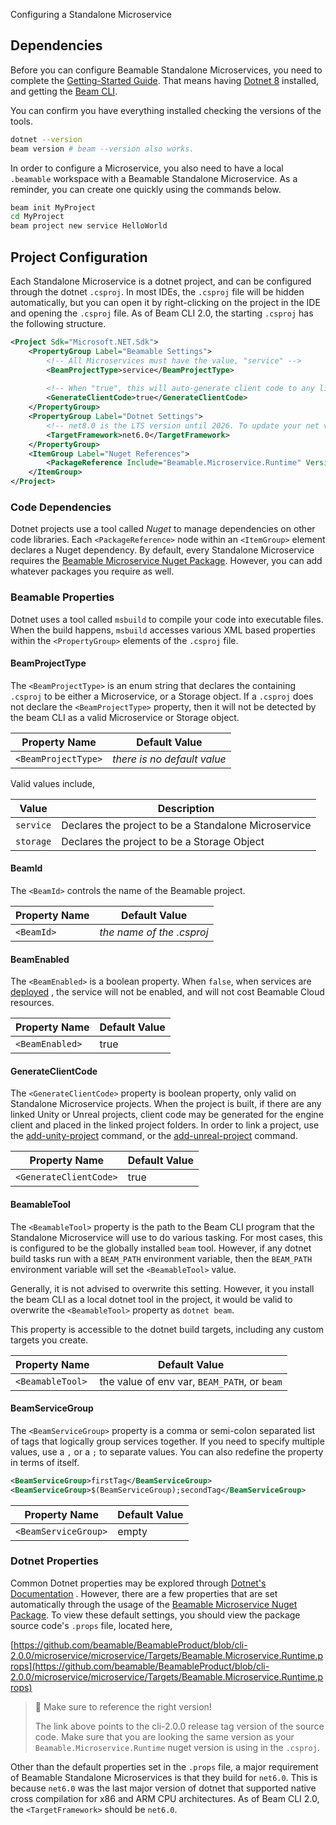 Configuring a Standalone Microservice

## Dependencies

Before you can configure Beamable Standalone Microservices, you need to complete the [Getting-Started Guide](doc:cli-guide-getting-started). That means having [Dotnet 8](https://dotnet.microsoft.com/en-us/download/dotnet/8.0) installed, and getting the  [Beam CLI](https://www.nuget.org/packages/Beamable.Tools). 

You can confirm you have everything installed checking the versions of the tools.
```sh
dotnet --version
beam version # beam --version also works.
```

In order to configure a Microservice, you also need to have a local `.beamable` workspace with a Beamable Standalone Microservice. As a reminder, you can create one quickly using the commands below.
```sh
beam init MyProject
cd MyProject
beam project new service HelloWorld
```

## Project Configuration 

Each Standalone Microservice is a dotnet project, and can be configured through the dotnet `.csproj`. In most IDEs, the `.csproj` file will be hidden automatically, but you can open it by right-clicking on the project in the IDE and opening the `.csproj` file. As of Beam CLI 2.0, the starting `.csproj` has the following structure. 

```xml
<Project Sdk="Microsoft.NET.Sdk">  
    <PropertyGroup Label="Beamable Settings">  
        <!-- All Microservices must have the value, "service" -->  
        <BeamProjectType>service</BeamProjectType>  
  
        <!-- When "true", this will auto-generate client code to any linked unity projects -->  
        <GenerateClientCode>true</GenerateClientCode>  
    </PropertyGroup>  
    <PropertyGroup Label="Dotnet Settings">  
        <!-- net8.0 is the LTS version until 2026. To update your net version, update the <TargetFramework> when Beamable announces support. -->  
        <TargetFramework>net6.0</TargetFramework>  
    </PropertyGroup>  
    <ItemGroup Label="Nuget References">  
        <PackageReference Include="Beamable.Microservice.Runtime" Version="2.0.0" />  
    </ItemGroup>  
</Project>
```

### Code Dependencies

Dotnet projects use a tool called _Nuget_ to manage dependencies on other code libraries. Each `<PackageReference>` node within an `<ItemGroup>` element declares a Nuget dependency. By default, every Standalone Microservice requires the [Beamable Microservice Nuget Package](https://www.nuget.org/packages/Beamable.Microservice.Runtime). However, you can add whatever packages you require as well. 


### Beamable Properties

Dotnet uses a tool called `msbuild` to compile your code into executable files. When the build happens, `msbuild` accesses various XML based properties within the `<PropertyGroup>` elements of the `.csproj` file. 

#### BeamProjectType

The `<BeamProjectType>` is an enum string that declares the containing `.csproj` to be either a Microservice, or a Storage object. If a `.csproj` does not declare the `<BeamProjectType>` property, then it will not be detected by the beam CLI as a valid Microservice or Storage object. 

| Property Name       | Default Value               |
| ------------------- | --------------------------- |
| `<BeamProjectType>` | _there is no default value_ |

Valid values include, 

| Value     | Description                                          |
| --------- | ---------------------------------------------------- |
| `service` | Declares the project to be a Standalone Microservice |
| `storage` | Declares the project to be a Storage Object          |

#### BeamId

The `<BeamId>` controls the name of the Beamable project. 

| Property Name | Default Value             |
| ------------- | ------------------------- |
| `<BeamId>`    | _the name of the .csproj_ |

#### BeamEnabled

The `<BeamEnabled>` is a boolean property. When `false`, when services are [deployed](doc:cli-guide-microservice-deployment) , the service will not be enabled, and will not cost Beamable Cloud resources.

| Property Name   | Default Value |
| --------------- | ------------- |
| `<BeamEnabled>` | true          |

#### GenerateClientCode 

The `<GenerateClientCode>` property is boolean property, only valid on Standalone Microservice projects. When the project is built, if there are any linked Unity or Unreal projects, client code may be generated for the engine client and placed in the linked project folders. In order to link a project, use the [add-unity-project](doc:cli-add-unity-project) command, or the [add-unreal-project](doc:cli-add-unreal-project) command. 

| Property Name          | Default Value |
| ---------------------- | ------------- |
| `<GenerateClientCode>` | true          |

#### BeamableTool

The `<BeamableTool>` property is the path to the Beam CLI program that the Standalone Microservice will use to do various tasking. For most cases, this is configured to be the globally installed `beam` tool. However, if any dotnet build tasks run with a `BEAM_PATH` environment variable, then the `BEAM_PATH` environment variable will set the `<BeamableTool>` value. 

Generally, it is not advised to overwrite this setting. However, it you install the beam CLI as a local dotnet tool in the project, it would be valid to overwrite the `<BeamableTool>` property as `dotnet beam`. 

This property is accessible to the dotnet build targets, including any custom targets you create. 

| Property Name    | Default Value                                |
| ---------------- | -------------------------------------------- |
| `<BeamableTool>` | the value of env var, `BEAM_PATH`, or `beam` |

#### BeamServiceGroup
The `<BeamServiceGroup>` property is a comma or semi-colon separated list of tags that logically group services together. 
If you need to specify multiple values, use a `,` or a `;` to separate values. You can also redefine the property in terms of itself.

```xml
<BeamServiceGroup>firstTag</BeamServiceGroup>
<BeamServiceGroup>$(BeamServiceGroup);secondTag</BeamServiceGroup>
```

| Property Name        | Default Value |
|----------------------|---------------|
| `<BeamServiceGroup>` | empty         |

### Dotnet Properties

Common Dotnet properties may be explored through [Dotnet's Documentation](https://learn.microsoft.com/en-us/visualstudio/msbuild/common-msbuild-project-properties?view=vs-2022) . However, there are a few properties that are set automatically through the usage of the [Beamable Microservice Nuget Package](https://www.nuget.org/packages/Beamable.Microservice.Runtime). To view these default settings, you should view the package source code's `.props` file, located here, 

[https://github.com/beamable/BeamableProduct/blob/cli-2.0.0/microservice/microservice/Targets/Beamable.Microservice.Runtime.props](https://github.com/beamable/BeamableProduct/blob/cli-2.0.0/microservice/microservice/Targets/Beamable.Microservice.Runtime.props)

> 📘 Make sure to reference the right version!
>
> The link above points to the cli-2.0.0 release tag version of the source code. Make sure that you are looking the same version as your `Beamable.Microservice.Runtime` nuget version is using in the `.csproj`. 
 
Other than the default properties set in the `.props` file, a major requirement of Beamable Standalone Microservices is that they build for `net6.0`. This is because `net6.0` was the last major version of dotnet that supported native cross compilation for x86 and ARM CPU architectures. As of Beam CLI 2.0, the `<TargetFramework>` should be `net6.0`. 

